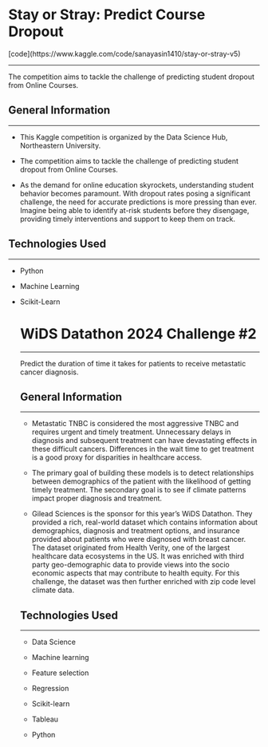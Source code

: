 <h1>Stay or Stray: Predict Course Dropout</h1>[code](https://www.kaggle.com/code/sanayasin1410/stay-or-stray-v5)
<hr><p>The competition aims to tackle the challenge of predicting student dropout from Online Courses.</p><h2>General Information</h2>
<hr><ul>
<li>This Kaggle competition is organized by the Data Science Hub, Northeastern University.</li>
</ul><ul>
<li>The competition aims to tackle the challenge of predicting student dropout from Online Courses.</li>
</ul><ul>
<li>As the demand for online education skyrockets, understanding student behavior becomes paramount. With dropout rates posing a significant challenge, the need for accurate predictions is more pressing than ever. Imagine being able to identify at-risk students before they disengage, providing timely interventions and support to keep them on track.</li>
</ul><h2>Technologies Used</h2>
<hr><ul>
<li>Python</li>
</ul><ul>
<li>Machine Learning</li>
</ul><ul>
<li>Scikit-Learn</li>

<ul></ul>
<h1>WiDS Datathon 2024 Challenge #2</h1>
<hr><p>Predict the duration of time it takes for patients to receive metastatic cancer diagnosis.</p><h2>General Information</h2>
<hr><ul>
<li>Metastatic TNBC is considered the most aggressive TNBC and requires urgent and timely treatment. Unnecessary delays in diagnosis and subsequent treatment can have devastating effects in these difficult cancers. Differences in the wait time to get treatment is a good proxy for disparities in healthcare access.</li>
</ul><ul>
<li>The primary goal of building these models is to detect relationships between demographics of the patient with the likelihood of getting timely treatment. The secondary goal is to see if climate patterns impact proper diagnosis and treatment.</li>
</ul><ul>
<li>Gilead Sciences is the sponsor for this year’s WiDS Datathon. They provided a rich, real-world dataset which contains information about demographics, diagnosis and treatment options, and insurance provided about patients who were diagnosed with breast cancer. The dataset originated from Health Verity, one of the largest healthcare data ecosystems in the US. It was enriched with third party geo-demographic data to provide views into the socio economic aspects that may contribute to health equity. For this challenge, the dataset was then further enriched with zip code level climate data.</li>
</ul><h2>Technologies Used</h2>
<hr><ul>
<li>Data Science</li>
</ul><ul>
<li>Machine learning</li>
</ul><ul>
<li>Feature selection</li>
</ul><ul>
<li>Regression</li>
</ul><ul>
<li>Scikit-learn</li>
</ul><ul>
<li>Tableau</li>
</ul><ul>
<li>Python</li>
</ul>

